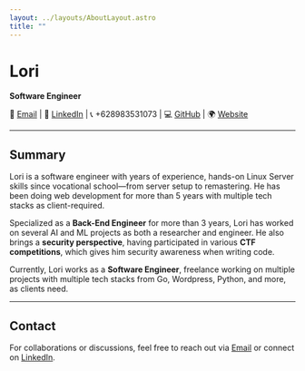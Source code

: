 ```yaml
---
layout: ../layouts/AboutLayout.astro
title: ""
---
```


# Lori
**Software Engineer**

📧 [Email](mailto:nchudlori@gmail.com) |
🔗 [LinkedIn](https://www.linkedin.com/in/chud-lori) |
📞 +628983531073 |
💻 [GitHub](https://github.com/chud-lori) |
🌍 [Website](https://lori.my.id/)

---

## Summary

Lori is a software engineer with years of experience, hands-on Linux Server skills since vocational school—from server setup to remastering. He has been doing web development for more than 5 years with multiple tech stacks as client-required.

Specialized as a **Back-End Engineer** for more than 3 years, Lori has worked on several AI and ML projects as both a researcher and engineer. He also brings a **security perspective**, having participated in various **CTF competitions**, which gives him security awareness when writing code.

Currently, Lori works as a **Software Engineer**, freelance working on multiple projects with multiple tech stacks from Go, Wordpress, Python, and more, as clients need.

---

## Contact
For collaborations or discussions, feel free to reach out via [Email](mailto:nchudlori@gmail.com) or connect on [LinkedIn](https://www.linkedin.com/in/chud-lori).
